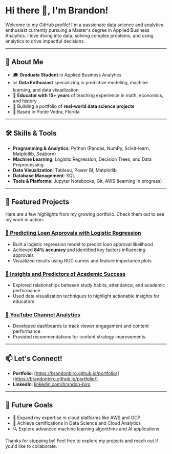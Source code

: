 # Hi there 👋, I'm Brandon!

Welcome to my GitHub profile! I'm a passionate data science and analytics enthusiast currently pursuing a Master's degree in Applied Business Analytics. I love diving into data, solving complex problems, and using analytics to drive impactful decisions.

---

## 🌟 About Me
- 🎓 **Graduate Student** in Applied Business Analytics
- 📊 **Data Enthusiast** specializing in predictive modeling, machine learning, and data visualization
- 💼 **Educator with 15+ years** of teaching experience in math, economics, and history
- 🚀 Building a portfolio of **real-world data science projects**
- 📍 Based in Ponte Vedra, Florida

---

## 🛠️ Skills & Tools
- **Programming & Analytics**: Python (Pandas, NumPy, Scikit-learn, Matplotlib, Seaborn)
- **Machine Learning**: Logistic Regression, Decision Trees, and Data Preprocessing
- **Data Visualization**: Tableau, Power BI, Matplotlib
- **Database Management**: SQL
- **Tools & Platforms**: Jupyter Notebooks, Git, AWS (learning in progress)

---

## 📂 Featured Projects
Here are a few highlights from my growing portfolio. Check them out to see my work in action:

### [🔗 Predicting Loan Approvals with Logistic Regression](https://github.com/BrandonBiro/Predicting-Loan-Approvals-with-Logistic-Regression)
- Built a logistic regression model to predict loan approval likelihood
- Achieved **84% accuracy** and identified key factors influencing approvals
- Visualized results using ROC curves and feature importance plots

### [🔗 Insights and Predictors of Academic Success](https://github.com/yourusername/Student-Success-Analysis)
- Explored relationships between study habits, attendance, and academic performance
- Used data visualization techniques to highlight actionable insights for educators

### [🔗 YouTube Channel Analytics](https://github.com/yourusername/YouTube-Channel-Analysis)
- Developed dashboards to track viewer engagement and content performance
- Provided recommendations for content strategy improvements

---

## 📫 Let's Connect!
- **Portfolio**: [https://brandonbiro.github.io/portfolio/](https://brandonbiro.github.io/portfolio/)
- **LinkedIn**: [linkedin.com/brandon-biro](https://www.linkedin.com/in/brandon-biro-2997772a8/)

---

## 🚀 Future Goals
- 🌱 Expand my expertise in cloud platforms like AWS and GCP
- 🏅 Achieve certifications in Data Science and Cloud Analytics
- 🔍 Explore advanced machine learning algorithms and AI applications

Thanks for stopping by! Feel free to explore my projects and reach out if you'd like to collaborate.
